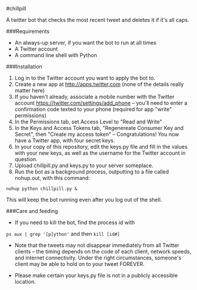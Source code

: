 #chillpill

A twitter bot that checks the most recent tweet and deletes it if it's all caps.

###Requirements

- An always-up server, if you want the bot to run at all times
- A Twitter account
- A command line shell with Python

###Installation

1. Log in to the Twitter account you want to apply the bot to.
2. Create a new app at http://apps.twitter.com (none of the details really matter here)
3. If you haven't already, associate a mobile number with the Twitter account https://twitter.com/settings/add_phone – you'll need to enter a confirmation code texted to your phone (required for app "write" permissions)
4. In the Permissions tab, set Access Level to "Read and Write"
5. In the Keys and Access Tokens tab, "Regenereate Consumer Key and Secret", then "Create my access token" – Congratulations! You now have a Twitter app, with four secret keys.
6. In your copy of this repository, edit the keys.py file and fill in the values with your new keys, as well as the username for the Twitter account in question.
7. Upload chillpill.py and keys.py to your server someplace.
8. Run the bot as a background process, outputting to a file called nohup.out, with this command:

`nohup python chillpill.py &`

This will keep the bot running even after you log out of the shell.

###Care and feeding

* If you need to kill the bot, find the process id with

`ps aux | grep '[p]ython'`
and then
`kill [id#]`

* Note that the tweets may not disappear immediately from all Twitter clients – the timing depends on the code of each client, network speeds, and internet connectivity. Under the right circumstances, someone's client may be able to hold on to your tweet FOREVER.

* Please make certain your keys.py file is not in a publicly accessible location.
